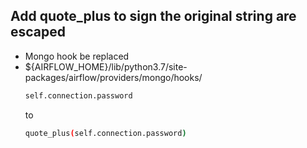 ## Add quote_plus to sign the original string are escaped  
 - Mongo hook be replaced
 - ${AIRFLOW_HOME}/lib/python3.7/site-packages/airflow/providers/mongo/hooks/
    ```bash
    self.connection.password  
    ```
    to
    ```bash
    quote_plus(self.connection.password)  
    ```

